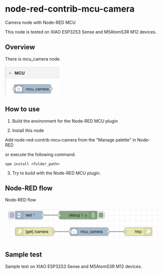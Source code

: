 # node-red-contrib-mcu-camera

Camera node with Node-RED MCU

This node is tested on XIAO ESP32S3 Sense and M5AtomS3R M12 devices.

## Overview

There is mcu_camera node.  

![palette](./image/palette.jpg)

## How to use

1. Build the environment for the Node-RED MCU plugin  

2. Install this node  

Add node-red-contrib-mcu-camera from the "Manage palette" in Node-RED

 or execute the following command.  

```
npm install <folder_path>  
```

3. Try to build with the Node-RED MCU plugin.

## Node-RED flow

Node-RED flow  

![flow](./image/flow.jpg)

## Sample test

Sample test on XIAO ESP32S3 Sense and M5AtomS3R M12 devices.

